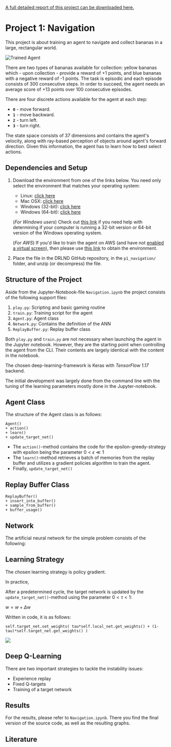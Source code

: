 [//]: # (Image References)

[image1]: https://user-images.githubusercontent.com/10624937/42135619-d90f2f28-7d12-11e8-8823-82b970a54d7e.gif "Trained Agent"

[A full detailed report of this project can be downloaded here.](https://mlgoettingen.s3.eu-central-1.amazonaws.com/DRLND_Report_Project_1.pdf)

# Project 1: Navigation
This project is about training an agent to navigate and collect bananas in a large, rectangular world.  

![Trained Agent][image1]

There are two types of bananas available for collection: yellow bananas which - upon collection - provide a reward of +1 points, and blue bananas with a negative reward of -1 points. 
The task is episodic and each episode consists of 300 consecutive steps. In order to succeed, the agent needs an average score of +13 points over 100 consecutive episodes.

There are four discrete actions available for the agent at each step:

- **`0`** - move forward.
- **`1`** - move backward.
- **`2`** - turn left.
- **`3`** - turn right.

The state space consists of 37 dimensions and contains the agent's velocity, along with ray-based perception of objects around agent's forward direction.  Given this information, the agent has to learn how to best select actions.  



## Dependencies and Setup
1. Download the environment from one of the links below.  You need only select the environment that matches your operating system:
    - Linux: [click here](https://s3-us-west-1.amazonaws.com/udacity-drlnd/P1/Banana/Banana_Linux.zip)
    - Mac OSX: [click here](https://s3-us-west-1.amazonaws.com/udacity-drlnd/P1/Banana/Banana.app.zip)
    - Windows (32-bit): [click here](https://s3-us-west-1.amazonaws.com/udacity-drlnd/P1/Banana/Banana_Windows_x86.zip)
    - Windows (64-bit): [click here](https://s3-us-west-1.amazonaws.com/udacity-drlnd/P1/Banana/Banana_Windows_x86_64.zip)
    
    (_For Windows users_) Check out [this link](https://support.microsoft.com/en-us/help/827218/how-to-determine-whether-a-computer-is-running-a-32-bit-version-or-64) if you need help with determining if your computer is running a 32-bit version or 64-bit version of the Windows operating system.

    (_For AWS_) If you'd like to train the agent on AWS (and have not [enabled a virtual screen](https://github.com/Unity-Technologies/ml-agents/blob/master/docs/Training-on-Amazon-Web-Service.md)), then please use [this link](https://s3-us-west-1.amazonaws.com/udacity-drlnd/P1/Banana/Banana_Linux_NoVis.zip) to obtain the environment.

2. Place the file in the DRLND GitHub repository, in the `p1_navigation/` folder, and unzip (or decompress) the file. 

## Structure of the Project
Aside from the Jupyter-Notebook-file `Navigation.ipynb` the project consists of the following support files:

1. `play.py`: Scripting and basic gaming routine
2. `train.py`: Training script for the agent
3. `Agent.py`: Agent class
4. `Network.py`: Contains the definition of the ANN
5. `ReplayBuffer.py`: Replay buffer class

Both `play.py` and `train.py` are not necessary when launching the agent in the Jupyter notebook. However, they are the starting point when controlling the agent from the CLI. Their contents are largely identical with the content in the notebook.

The chosen deep-learning-framework is Keras with *TensorFlow 1.17* backend.


The initial development was largely done from the command line with the tuning of the learning parameters mostly done in the Jupyter-notebook.






## Agent Class
The structure of the Agent class is as follows:
```
Agent()
+ action()
+ learn()
+ update_target_net()
```
* The `action()`-method contains the code for the epsilon-greedy-strategy with epsilon being the parameter $0<\epsilon\ll1$
* The `learn()`-method retrieves a batch of memories from the replay buffer and utilizes a gradient policies algorithm to train the agent.
* Finally, `update_target_net()` 


## Replay Buffer Class
```
ReplayBuffer()
+ insert_into_buffer()
+ sample_from_buffer()
+ buffer_usage()
```


## Network
The artificial neural network for the simple problem consists of the following:




## Learning Strategy
The chosen learning strategy is policy gradient.

In practice,

After a predetermined cycle, the target network is updated by the `update_target_net()`-method using the parameter $0<\tau<1$:

$w = w + \Delta w$

Written in code, it is as follows:

    self.target_net.set_weights( tau*self.local_net.get_weights() + (1-tau)*self.target_net.get_weights() )

<img src="https://render.githubusercontent.com/render/math?math=e^{i \pi} = -1">


## Deep Q-Learning

There are two important strategies to tackle the instability issues:

* Experience replay
* Fixed Q-targets
* Training of a target network




## Results
For the results, please refer to `Navigation.ipynb`. There you find the final version of the source code, as well as the resulting graphs.

## Literature





